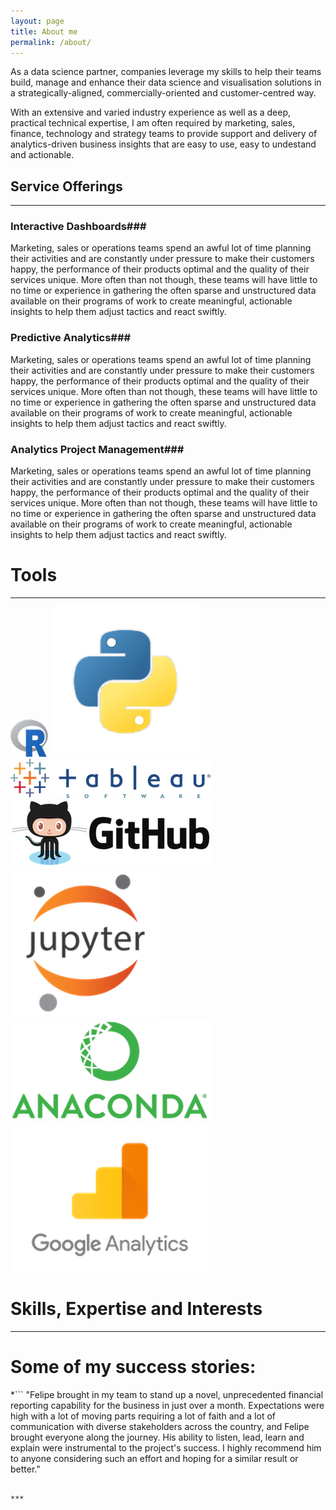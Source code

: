 ```yaml
---
layout: page
title: About me
permalink: /about/
---
```


As a data science partner, companies leverage my skills to help their teams build, manage and enhance their data science and visualisation solutions in a strategically-aligned, commercially-oriented and customer-centred way.

With an extensive and varied industry experience as well as a deep, practical technical expertise, I am often required by marketing, sales, finance, technology and strategy teams to provide support and delivery of analytics-driven business insights that are easy to use, easy to undestand and actionable.


## Service Offerings

***

### Interactive Dashboards###
Marketing, sales or operations teams spend an awful lot of time planning their activities and are constantly under pressure to make their customers happy, the performance of their products optimal and the quality of their services unique. More often than not though, these teams will have little to no time or experience in gathering the often sparse and unstructured data available on their programs of work to create meaningful, actionable insights to help them adjust tactics and react swiftly.

### Predictive Analytics###
Marketing, sales or operations teams spend an awful lot of time planning their activities and are constantly under pressure to make their customers happy, the performance of their products optimal and the quality of their services unique. More often than not though, these teams will have little to no time or experience in gathering the often sparse and unstructured data available on their programs of work to create meaningful, actionable insights to help them adjust tactics and react swiftly.

### Analytics Project Management###
Marketing, sales or operations teams spend an awful lot of time planning their activities and are constantly under pressure to make their customers happy, the performance of their products optimal and the quality of their services unique. More often than not though, these teams will have little to no time or experience in gathering the often sparse and unstructured data available on their programs of work to create meaningful, actionable insights to help them adjust tactics and react swiftly.

# Tools

***
![](https://github.com/BazingaFR/bazingafr.github.io/raw/master/images/r_logo.png)
![](https://github.com/BazingaFR/bazingafr.github.io/raw/master/images/python_logo.png)
![](https://github.com/BazingaFR/bazingafr.github.io/raw/master/images/tableau_logo.png)
![](https://github.com/BazingaFR/bazingafr.github.io/raw/master/images/github_logo.png)
![](https://github.com/BazingaFR/bazingafr.github.io/raw/master/images/jupyter_logo.png)
![](https://github.com/BazingaFR/bazingafr.github.io/raw/master/images/anaconda_logo.png)
![](https://github.com/BazingaFR/bazingafr.github.io/raw/master/images/google_analytics_logo.png)



# Skills, Expertise and Interests

***


# Some of my success stories:


*```
"Felipe brought in my team to stand up a novel, unprecedented financial reporting capability for the business in just over a month. Expectations were high with a lot of moving parts requiring a lot of faith and a lot of communication with diverse stakeholders across the country, and Felipe brought everyone along the journey. His ability to listen, lead, learn and explain were instrumental to the project's success. I highly recommend him to anyone considering such an effort and hoping for a similar result or better."
```*  ***Service provider to an analytics project I led in Mar. 2017***

***
